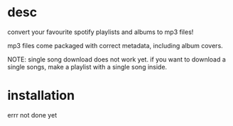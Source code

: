 # desc
convert your favourite spotify playlists and albums to mp3 files!

mp3 files come packaged with correct metadata, including album covers.

NOTE: single song download does not work yet. if you want to download a single songs, make a playlist with a single song inside.

# installation 
errr not done yet
